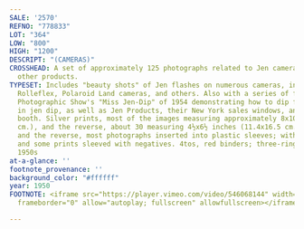 ```yaml
---
SALE: '2570'
REFNO: "778833"
LOT: "364"
LOW: "800"
HIGH: "1200"
DESCRIPT: "(CAMERAS)"
CROSSHEAD: A set of approximately 125 photographs related to Jen camera flashes and
  other products.
TYPESET: Includes "beauty shots" of Jen flashes on numerous cameras, including Leicas,
  Rolleflex, Polaroid Land cameras, and others. Also with a series of from the National
  Photographic Show's "Miss Jen-Dip" of 1954 demonstrating how to dip flash bulbs
  in jen dip, as well as Jen Products, their New York sales windows, and a trade show
  booth. Silver prints, most of the images measuring approximately 8x10 inches (20.3x25.4
  cm.), and the reverse, about 30 measuring 4½x6½ inches (11.4x16.5 cm.), and smaller,
  and the reverse, most photographs inserted into plastic sleeves; with several duplicates
  and some prints sleeved with negatives. 4tos, red binders; three-ring binding. Early
  1950s
at-a-glance: ''
footnote_provenance: ''
background_color: "#ffffff"
year: 1950
FOOTNOTE: <iframe src="https://player.vimeo.com/video/546068144" width="640" height="564"
  frameborder="0" allow="autoplay; fullscreen" allowfullscreen></iframe>

---
```

